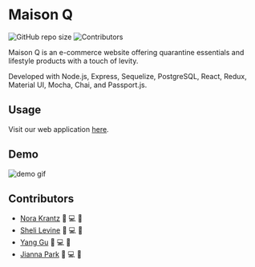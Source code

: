# Maison Q

![GitHub repo size](https://img.shields.io/github/repo-size/Team2-GraceShopper/GraceShopper)
![Contributors](https://img.shields.io/badge/contributors-4-yellow)

Maison Q is an e-commerce website offering quarantine essentials and lifestyle products with a touch of levity.

Developed with Node.js, Express, Sequelize, PostgreSQL, React, Redux, Material UI, Mocha, Chai, and Passport.js.

## Usage

Visit our web application [here](https://maisonq.herokuapp.com/).

## Demo

![demo gif](https://media.giphy.com/media/f6OZ9aBjtczDPqWz0B/giphy.gif)

## Contributors

* [Nora Krantz](https://github.com/norakrantz) 🤔 💻 🐛
* [Sheli Levine](https://github.com/shelilevine) 🤔 💻 🐛
* [Yang Gu](https://github.com/Palolo0413) 🤔 💻 🐛
* [Jianna Park](https://github.com/jiannapark) 🤔 💻 🐛 

